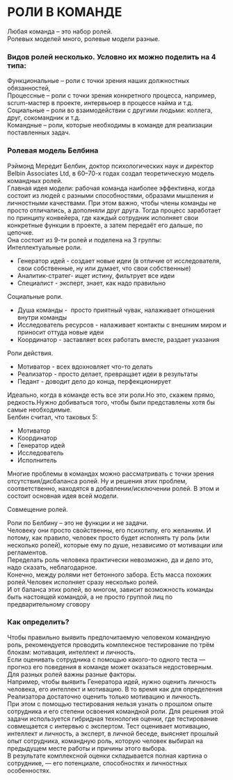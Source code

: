 # РОЛИ В КОМАНДЕ
Любая команда – это набор ролей.   
Ролевых моделей много, ролевые модели разные.   
### Видов ролей несколько. Условно их можно поделить на 4 типа:
Функциональные – роли с точки зрения наших должностных обязанностей,   
Процессные – роли с точки зрения конкретного процесса, например, scrum-мастер в проекте, интервьюер в процессе найма и т.д.   
Социальные – роли во взаимодействии с другими людьми: коллега, друг, сокомандник и т.д.   
Командные – роли, которые необходимы в команде для реализации поставленных задач.   

### Ролевая модель Белбина
Рэймонд Мередит Белбин, доктор психологических наук и директор Belbin Associates Ltd, в 60–70-х годах создал теоретическую модель командных ролей.   
Главная идея модели: рабочая команда наиболее эффективна, когда состоит из людей с разными способностями, образами мышления и личностными качествами. При этом важно, чтобы члены команды не просто отличались, а дополняли друг друга. Тогда процесс заработает по принципу конвейера, где каждый сотрудник исполняет свои конкретные функции в проекте, а затем передаёт его дальше, по цепочке.   
Она состоит из 9-ти ролей и поделена на 3 группы:   
Интеллектуальные роли.
- Генератор идей - создает новые идеи (в отличие от исследователя, свои собственные, ну или думает, что свои собственные)
- Аналитик-стратег- ищет истину, фильтрует все идеи
- Специалист - эксперт, знает, как надо правильно   

Социальные роли.   
- Душа команды -  просто приятный чувак, налаживает отношения внутри команды
- Исследователь ресурсов - налаживает контакты с внешним миром и приносит оттуда новые идеи
- Координатор - заставляет всех работать вместе, раздает указания   

Роли действия. 
- Мотиватор - всех вдохновляет что-то делать
- Реализатор - просто делает, превращает идеи в результаты
- Педант - доводит дело до конца, перфекционирует   

Идеально, когда в команде есть все эти роли.Но это, скажем прямо, редкость.Нужно добиваться того, чтобы были представлены хотя бы самые необходимые.   
Белбин считал, что таковых 5:
- Мотиватор
- Координатор
- Генератор идей
- Исследователь
- Исполнитель   

Многие проблемы в командах можно рассматривать с точки зрения отсутствия/дисбаланса ролей. Ну и решения этих проблем, соответственно, находятся в добавлении/исключении ролей. В этом и состоит основная идея всей модели.   

Совмещение ролей.   

Роли по Белбину – это не функции и не задачи.   
Человеку они просто свойственны, его психотипу, его желаниям. И потому, как правило, человек просто будет исполнять ту роль (или несколько ролей), которые ему по душе, независимо от мотивации или регламентов.   
Переделать роль человека практически невозможно, да и дело это, надо сказать, неблагодарное.   
Конечно, между ролями нет бетонного забора. Есть масса похожих ролей.Человек исполняет сразу несколько ролей.   
И от баланса этих ролей, во многом, зависит возможность команды быть настоящей командой, а не просто группой лиц по предварительному сговору

### Как определить? 
Чтобы правильно выявить предпочитаемую человеком командную роль, рекомендуется проводить комплексное тестирование по трём блокам: мотивация, интеллект и личность.   
Если оценивать сотрудника с помощью какого-то одного теста — прогноз его поведения в команде может оказаться недостоверным.   
Для разных ролей важны разные факторы.   
Например, чтобы выявить Генератора идей, нужно оценить личность человека, его интеллект и мотивацию. В то время как для определения Реализатора достаточно оценить только мотивацию и личность.   
При этом с помощью тестирования нельзя узнать о прошлом опыте сотрудника и его степени освоения командной роли. Для решения этой задачи используется гибридная технология оценки, где тестирование совмещается с интервью с экспертом.
Тест оценивает мотивацию, интеллект и личность, а эксперт, в личной беседе, выясняет прошлый опыт сотрудника, командную роль, которую человек выбирал на предыдущем месте работы и причины этого выбора.   
В результате комплексной оценки складывается полная картина о сотруднике, — его потенциале, способностях и личностных особенностях.   
